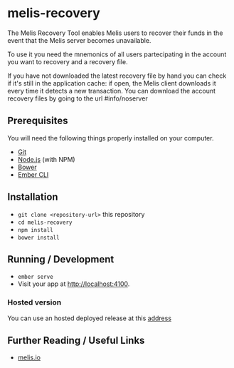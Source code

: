 # melis-recovery

The Melis Recovery Tool enables Melis users to recover their funds in the event that the Melis server becomes unavailable.

To use it you need the mnemonics of all users partecipating in the account you want to recovery and a recovery file.

If you have not downloaded the latest recovery file by hand you can check if it's still in the application cache: if open, the Melis client downloads it every time it detects a new transaction.
You can download the account recovery files by going to the url #info/noserver

## Prerequisites

You will need the following things properly installed on your computer.

* [Git](https://git-scm.com/)
* [Node.js](https://nodejs.org/) (with NPM)
* [Bower](https://bower.io/)
* [Ember CLI](https://ember-cli.com/)

## Installation

* `git clone <repository-url>` this repository
* `cd melis-recovery`
* `npm install`
* `bower install`

## Running / Development

* `ember serve`
* Visit your app at [http://localhost:4100](http://localhost:4100).

### Hosted version

You can use an hosted deployed release at this [address](https://recovery.melis.io/)

## Further Reading / Useful Links

* [melis.io](http://melis.io/)
